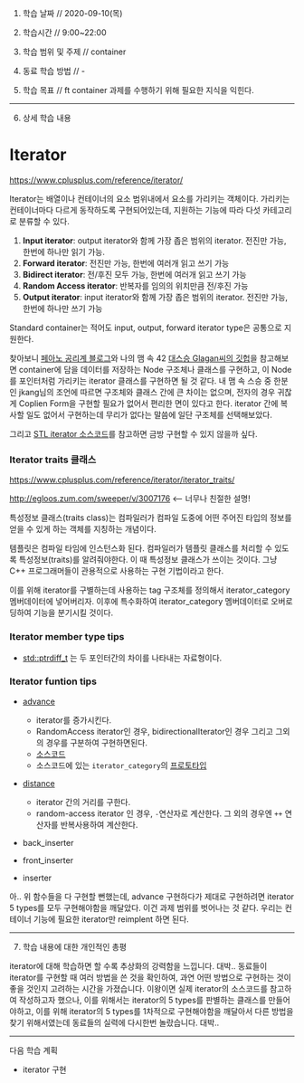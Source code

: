 1. 학습 날짜 // 2020-09-10(목)
2. 학습시간 // 9:00~22:00

3. 학습 범위 및 주제 // container

4. 동료 학습 방법 // -
5. 학습 목표 // ft container 과제를 수행하기 위해 필요한 지식을 익힌다.

---

6. 상세 학습 내용

# Iterator

https://www.cplusplus.com/reference/iterator/

Iterator는 배열이나 컨테이너의 요소 범위내에서 요소를 가리키는 객체이다. 가리키는 컨테이너마다 다르게 동작하도록 구현되어있는데, 지원하는 기능에 따라 다섯 카테고리로 분류할 수 있다.

1. **Input iterator**: output iterator와 함께 가장 좁은 범위의 iterator. 전진만 가능, 한번에 하나만 읽기 가능.
2. **Forward iterator**: 전진만 가능, 한번에 여러개 읽고 쓰기 가능
3. **Bidirect iterator**: 전/후진 모두 가능, 한번에 여러개 읽고 쓰기 가능
4. **Random Access iterator**: 반복자를 임의의 위치만큼 전/후진 가능
5. **Output iterator**: input iterator와 함께 가장 좁은 범위의 iterator. 전진만 가능, 한번에 하나만 쓰기 가능

Standard container는 적어도 input, output, forward iterator type은 공통으로 지원한다.

찾아보니 [페아노 공리계 블로그](https://m.blog.naver.com/demonic3540/221441231759)와 나의 맴 속 42 [대스승 Glagan씨의 깃헙](https://github.com/Glagan/42-ft_containers)을 참고해보면 container에 담을 데이터를 저장하는 Node 구조체나 클래스를 구현하고, 이 Node를 포인터처럼 가리키는 iterator 클래스를 구현하면 될 것 같다. 내 맴 속 스승 중 한분인 jkang님의 조언에 따르면 구조체와 클래스 간에 큰 차이는 없으며, 전자의 경우 귀찮게 Coplien Form을 구현할 필요가 없어서 편리한 면이 있다고 한다. iterator 간에 복사할 일도 없어서 구현하는데 무리가 없다는 말씀에 일단 구조체를 선택해보았다.

그리고 [STL iterator 소스코드](https://code.woboq.org/gcc/libstdc++-v3/include/bits/stl_iterator.h.html)를 참고하면 금방 구현할 수 있지 않을까 싶다.

### Iterator traits 클래스

https://www.cplusplus.com/reference/iterator/iterator_traits/

http://egloos.zum.com/sweeper/v/3007176 <-- 너무나 친절한 설명!

특성정보 클래스(traits class)는 컴파일러가 컴파일 도중에 어떤 주어진 타입의 정보를 얻을 수 있게 하는 객체를 지칭하는 개념이다.

템플릿은 컴파일 타임에 인스턴스화 된다. 컴파일러가 템플릿 클래스를 처리할 수 있도록 특성정보(traits)를 알려줘야한다. 이 때 특성정보 클래스가 쓰이는 것이다. 그냥 C++ 프로그래머들이 관용적으로 사용하는 구현 기법이라고 한다.

이를 위해 iterator를 구별하는데 사용하는 tag 구조체를 정의해서 iterator_category 멤버데이터에 넣어버리자. 이후에 특수화하여 iterator_category 멤버데이터로 오버로딩하여 기능을 분기시킬 것이다.

### Iterator member type tips

- [std::ptrdiff_t](https://en.cppreference.com/w/cpp/types/ptrdiff_t) 는 두 포인터간의 차이를 나타내는 자료형이다.

### Iterator funtion tips

- [advance](https://www.cplusplus.com/reference/iterator/advance/)

  - iterator를 증가시킨다.
  - RandomAccess iterator인 경우, bidirectionalIterator인 경우 그리고 그외의 경우를 구분하여 구현하면된다.
  - [소스코드](https://code.woboq.org/gcc/libstdc++-v3/include/bits/stl_iterator_base_funcs.h.html#_ZSt7advanceRT_T0_)
  - 소스코드에 있는 `iterator_category`의 [프로토타입](https://www.boost.org/sgi/stl/iterator_category.html)

- [distance](https://www.cplusplus.com/reference/iterator/distance/)

  - iterator 간의 거리를 구한다.
  - random-access iterator 인 경우, `-`연산자로 계산한다. 그 외의 경우엔 `++` 연산자를 반복사용하여 계산한다.

- back_inserter
- front_inserter
- inserter

아.. 위 함수들을 다 구현할 뻔했는데, advance 구현하다가 제대로 구현하려면 iterator 5 types를 모두 구현해야함을 깨달았다. 이건 과제 범위를 벗어나는 것 같다. 우리는 컨테이너 기능에 필요한 iterator만 reimplent 하면 된다.

---

7. 학습 내용에 대한 개인적인 총평

iterator에 대해 학습하면 할 수록 추상화의 강력함을 느낍니다. 대박..
동료들이 iterator를 구현할 때 여러 방법을 쓴 것을 확인하여, 과연 어떤 방법으로 구현하는 것이 좋을 것인지 고려하는 시간을 가졌습니다.
이왕이면 실제 iterator의 소스코드를 참고하여 작성하고자 했으나, 이를 위해서는 iterator의 5 types를 판별하는 클래스를 만들어야하고, 이를 위해 iterator의 5 types를 1차적으로 구현해야함을 깨달아서 다른 방법을 찾기 위해서였는데 동료들의 실력에 다시한번 놀랐습니다. 대박..

---

다음 학습 계획

- iterator 구현
